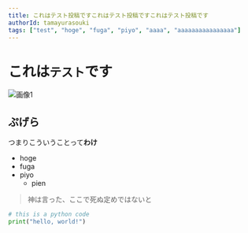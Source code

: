 ```yaml
---
title: これはテスト投稿ですこれはテスト投稿ですこれはテスト投稿です
authorId: tamayurasouki
tags: ["test", "hoge", "fuga", "piyo", "aaaa", "aaaaaaaaaaaaaaaa"]
---
```


# これは`テスト`です

![画像1](/author-icons/tamayurasouki.png)

## ぷげら

つまりこういうことって**わけ**

- hoge
- fuga
- piyo
  - pien

> 神は言った、ここで死ぬ定めではないと

```python
# this is a python code
print("hello, world!")
```
